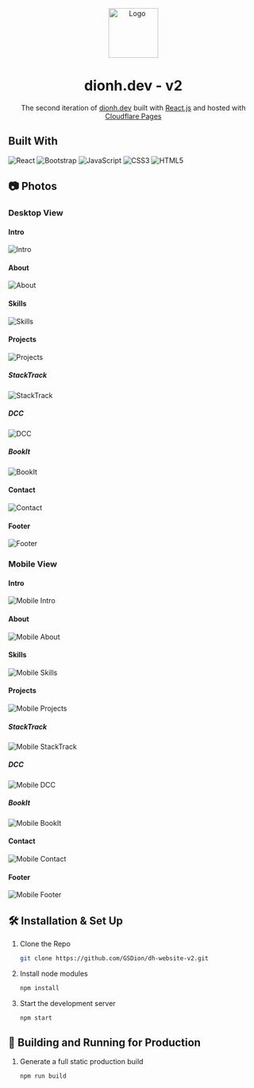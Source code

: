 <div align="center">
  <img alt="Logo" src="public\dh-v2-android-chrome-192x192.png" width="100" />
</div>

<h1 align="center">
  dionh.dev - v2
</h1>

<p align="center">
  The second iteration of <a href="https://dionh.dev" target="_blank">dionh.dev</a> built with <a href="https://react.dev/" target="_blank">React.js</a> and hosted with <a href="https://www.cloudflare.com/" target="_blank">Cloudflare Pages</a>
</p>

## Built With
![React](https://img.shields.io/badge/react-%2320232a.svg?style=for-the-badge&logo=react&logoColor=%2361DAFB)
![Bootstrap](https://img.shields.io/badge/bootstrap-%238511FA.svg?style=for-the-badge&logo=bootstrap&logoColor=white)
![JavaScript](https://img.shields.io/badge/Javascript-ffdf2b?style=for-the-badge&logo=Javascript&logoColor=white)
![CSS3](https://img.shields.io/badge/css3-%231572B6.svg?style=for-the-badge&logo=css3&logoColor=white)
![HTML5](https://img.shields.io/badge/html5-%23E34F26.svg?style=for-the-badge&logo=html5&logoColor=white) 

## 📷 Photos
### Desktop View
#### Intro
![Intro](public/Pictures/dh_website_v2_intro.png)
#### About
![About](public/Pictures/dh_website_v2_about.png)
#### Skills
![Skills](public/Pictures/dh_website_v2_skills.png)
#### Projects
![Projects](public/Pictures/dh_website_v2_projects.png)
##### StackTrack
![StackTrack](public/Pictures/dh_website_v2_projects_stacktrack.png)
##### DCC
![DCC](public/Pictures/dh_website_v2_projects_dcc.png)
##### BookIt
![BookIt](public/Pictures/dh_website_v2_projects_bookit.png)
#### Contact
![Contact](public/Pictures/dh_website_v2_contact.png)
#### Footer
![Footer](public/Pictures/dh_website_v2_footer.png)
### Mobile View
#### Intro
![Mobile Intro](public/Pictures/dh_website_v2_mobile_intro.png)
#### About
![Mobile About](public/Pictures/dh_website_v2_mobile_about.png)
#### Skills
![Mobile Skills](public/Pictures/dh_website_v2_mobile_skills.png)
#### Projects
![Mobile Projects](public/Pictures/dh_website_v2_mobile_projects.png)
##### StackTrack
![Mobile StackTrack](public/Pictures/dh_website_v2_mobile_projects_stacktrack.png)
##### DCC
![Mobile DCC](public/Pictures/dh_website_v2_mobile_projects_dcc.png)
##### BookIt
![Mobile BookIt](public/Pictures/dh_website_v2_mobile_projects_bookit.png)
#### Contact
![Mobile Contact](public/Pictures/dh_website_v2_mobile_contact.png)
#### Footer
![Mobile Footer](public/Pictures/dh_website_v2_mobile_footer.png)
## 🛠 Installation & Set Up
1. Clone the Repo
    ```sh
   git clone https://github.com/GSDion/dh-website-v2.git
   ```
2. Install node modules
    ```sh
   npm install
   ```
3. Start the development server
    ```sh
   npm start
   ```
## 🚀 Building and Running for Production
1. Generate a full static production build

   ```sh
   npm run build
   ```



